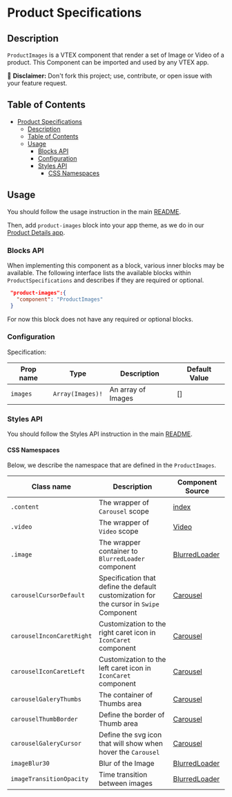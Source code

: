 # Product Specifications

## Description

`ProductImages` is a VTEX component that render a set of Image or Video of a product.
This Component can be imported and used by any VTEX app.

:loudspeaker: **Disclaimer:** Don't fork this project; use, contribute, or open issue with your feature request.

## Table of Contents
- [Product Specifications](#product-specifications)
  - [Description](#description)
  - [Table of Contents](#table-of-contents)
  - [Usage](#usage)
    - [Blocks API](#blocks-api)
    - [Configuration](#configuration)
    - [Styles API](#styles-api)
      - [CSS Namespaces](#css-namespaces)

## Usage

You should follow the usage instruction in the main [README](/README.md#usage).

Then, add `product-images` block into your app theme, as we do in our [Product Details app](https://github.com/vtex-apps/product-details/blob/master/store/blocks.json). 

### Blocks API

When implementing this component as a block, various inner blocks may be available. The following interface lists the available blocks within `ProductSpecifications` and describes if they are required or optional.

 ```json
  "product-images":{
    "component": "ProductImages"
  }
```	

For now this block does not have any required or optional blocks.

### Configuration

Specification:

| Prop name | Type             | Description        | Default Value |
| --------- | ---------------- | ------------------ | ------------- |
| `images`  | `Array(Images)!` | An array of Images | []            |


### Styles API

You should follow the Styles API instruction in the main [README](/README.md#styles-api).

#### CSS Namespaces
Below, we describe the namespace that are defined in the `ProductImages`.

| Class name                | Description                                                                             | Component Source                                                                   |
| ------------------------- | --------------------------------------------------------------------------------------- | ---------------------------------------------------------------------------------- |
| `.content`                | The wrapper of `Carousel` scope                                                         | [index](/react/components/ProductImages/index.js)                                  |
| `.video`                  | The wrapper of `Video` scope                                                            | [Video](/react/components/ProductImages/components/Video/index.js)                 |
| `.image`                  | The wrapper container to `BlurredLoader` component                                      | [BlurredLoader](/react/components/ProductImages/components/BlurredLoader/index.js) |
| `carouselCursorDefault`   | Specification that define the default customization for the cursor in `Swipe` Component | [Carousel](/react/components/ProductImages/components/Carousel/index.js)           |
| `carouselInconCaretRight` | Customization to the right caret icon in `IconCaret` component                          | [Carousel](/react/components/ProductImages/components/Carousel/index.js)           |
| `carouselIconCaretLeft`   | Customization to the left caret icon in `IconCaret` component                           | [Carousel](/react/components/ProductImages/components/Carousel/index.js)           |
| `carouselGaleryThumbs`    | The container of Thumbs area                                                            | [Carousel](/react/components/ProductImages/components/Carousel/index.js)           |
| `carouselThumbBorder`     | Define the border of Thumb area                                                         | [Carousel](/react/components/ProductImages/components/Carousel/index.js)           |
| `carouselGaleryCursor`    | Define the svg icon that will show when hover the `Carousel`                            | [Carousel](/react/components/ProductImages/components/Carousel/index.js)           |
| `imageBlur30`             | Blur of the Image                                                                       | [BlurredLoader](/react/components/ProductImages/components/BlurredLoader/index.js) |
| `imageTransitionOpacity`  | Time transition between images                                                          | [BlurredLoader](/react/components/ProductImages/components/BlurredLoader/index.js) |
